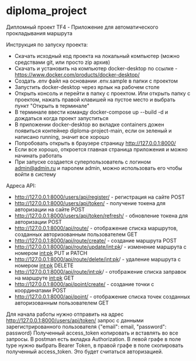 # diploma_project
Дипломный проект TF4 - Приложение для автоматического прокладывания маршрута

Инструкция по запуску проекта:
- Скачать исходный код проекта на локальный компьютер (можно средствами git, или просто zip архив)
- Скачать и установить на компьютер docker-desktop по ссылке - https://www.docker.com/products/docker-desktop/
- Создать .env файл на основании .env.sample в папки с проектом
- Запустить docker-desktop через ярлык на рабочем столе
- Открыть консоль и перейти в папку с проектом. Или открыть папку с проектом, нажать правой клавишей на пустое место и выбрать пункт "Открыть в терминале"
- В терминале ввести команду docker-compose up --build -d и дождаться когда проект запуститься
- В приложении docker-desktop во вкладке containers дожен появиться контейнер diploma-project-main, если он зеленый и написано running, значит все хорошо
- Попробовать открыть в браузере страницу http://127.0.0.1:8000/
- Если все хорошо, откроется главная страница приложения и можно начинать работать
- При запуске создается суперпользователь с логином admin@admin.ru и паролем admin, можно использовать его чтобы войти в систему

Адреса API:
- http://127.0.0.1:8000/users/api/register/ - регистрация на сайте POST 
- http://127.0.0.1:8000/users/api/token/ - получение токена для авторизации на сайте POST
- http://127.0.0.1:8000/users/api/token/refresh/ - обновление токена для авторизации POST
- http://127.0.0.1:8000/api/route/ - отображение списка маршрутов, созданных авторизованным пользователем GET
- http://127.0.0.1:8000/api/route/create/ - создание маршрута POST
- http://127.0.0.1:8000/api/route/update/<int:pk>/ - изменение маршрута c номером <int:pk>  PUT и PATCH
- http://127.0.0.1:8000/api/route/delete/<int:pk>/ - удаление маршрута c номером <int:pk>  DELETE
- http://127.0.0.1:8000/api/route/<int:pk>/ - отображение списка заправок на маршруте <int:pk> GET
- http://127.0.0.1:8000/api/point/create/ - создание точки с координатами POST
- http://127.0.0.1:8000/api/point/ - отображение списка точек созданных авторизованным пользователем GET

Для начала работы нужно отправить на адрес http://127.0.0.1:8000/users/api/token/ запрос с данными зарегистрированного пользователя {"email": email, "password": password}
Полученный access_token копировать и вставлять во все запросы. В postman есть вкладка Authorization. В левой графе в поле type нужно выбрать Bearer Token, в правой графе в поле скопировать полученный access_token. Это будет считаться авторизацией.
